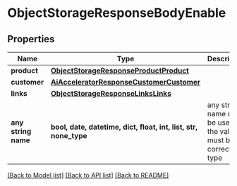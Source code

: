 # ObjectStorageResponseBodyEnable


## Properties
Name | Type | Description | Notes
------------ | ------------- | ------------- | -------------
**product** | [**ObjectStorageResponseProductProduct**](ObjectStorageResponseProductProduct.md) |  | [optional] 
**customer** | [**AiAcceleratorResponseCustomerCustomer**](AiAcceleratorResponseCustomerCustomer.md) |  | [optional] 
**links** | [**ObjectStorageResponseLinksLinks**](ObjectStorageResponseLinksLinks.md) |  | [optional] 
**any string name** | **bool, date, datetime, dict, float, int, list, str, none_type** | any string name can be used but the value must be the correct type | [optional]

[[Back to Model list]](../README.md#documentation-for-models) [[Back to API list]](../README.md#documentation-for-api-endpoints) [[Back to README]](../README.md)


